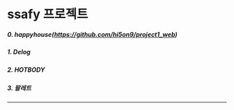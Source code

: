 # ssafy 프로젝트



##### 0. happyhouse(https://github.com/hi5on9/project1_web)

##### 1. Delog

##### 2. HOTBODY

##### 3. 팔레트





----

